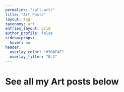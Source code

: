 ```yaml
---
permalink: "/all-art/"
title: "Art Posts"
layout: tag
taxonomy: art
entries_layout: grid
author_profile: false
sidebarprops:
  hover: no
header:
  overlay_color: "#30AFAF"
  overlay_filter: "0.1"
---
```


# See all my Art posts below

